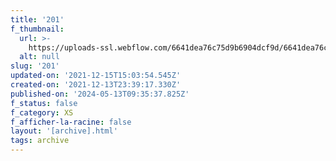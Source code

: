 ```yaml
---
title: '201'
f_thumbnail:
  url: >-
    https://uploads-ssl.webflow.com/6641dea76c75d9b6904dcf9d/6641dea76c75d9b6904dd2a3_201.jpg
  alt: null
slug: '201'
updated-on: '2021-12-15T15:03:54.545Z'
created-on: '2021-12-13T23:39:17.330Z'
published-on: '2024-05-13T09:35:37.825Z'
f_status: false
f_category: XS
f_afficher-la-racine: false
layout: '[archive].html'
tags: archive
---
```



